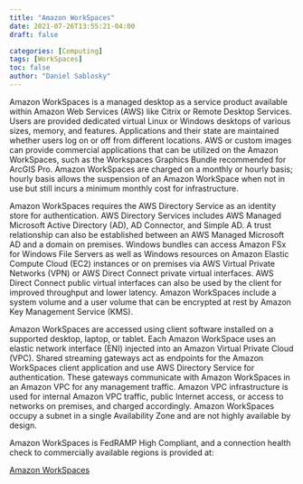 ```yaml
---
title: "Amazon WorkSpaces"
date: 2021-07-26T13:55:21-04:00
draft: false

categories: [Computing]
tags: [WorkSpaces]
toc: false
author: "Daniel Sablosky"
---
```

Amazon WorkSpaces is a managed desktop as a service product available within Amazon Web Services (AWS) like Citrix or Remote Desktop Services.  Users are provided dedicated virtual Linux or Windows desktops of various sizes, memory, and features.  Applications and their state are maintained whether users log on or off from different locations.  AWS or custom images can provide commercial applications that can be utilized on the Amazon WorkSpaces, such as the Workspaces Graphics Bundle recommended for ArcGIS Pro.  Amazon WorkSpaces are charged on a monthly or hourly basis; hourly basis allows the suspension of an Amazon WorkSpace when not in use but still incurs a minimum monthly cost for infrastructure.  

Amazon WorkSpaces requires the AWS Directory Service as an identity store for authentication. AWS Directory Services includes AWS Managed Microsoft Active Directory (AD), AD Connector, and Simple AD.  A trust relationship can also be established between an AWS Managed Microsoft AD and a domain on premises.  Windows bundles can access Amazon FSx for Windows File Servers as well as Windows resources on Amazon Elastic Compute Cloud (EC2) instances or on premises via AWS Virtual Private Networks (VPN) or AWS Direct Connect private virtual interfaces.  AWS Direct Connect public virtual interfaces can also be used by the client for improved throughput and lower latency.   Amazon WorkSpaces include a system volume and a user volume that can be encrypted at rest by Amazon Key Management Service (KMS).

Amazon WorkSpaces are accessed using client software installed on a supported desktop, laptop, or tablet.   Each Amazon WorkSpace uses an elastic network interface (ENI) injected into an Amazon Virtual Private Cloud (VPC).  Shared streaming gateways act as endpoints for the Amazon WorkSpaces client application and use AWS Directory Service for authentication.  These gateways communicate with Amazon WorkSpaces in an Amazon VPC for any management traffic.  Amazon VPC infrastructure is used for internal Amazon VPC traffic, public Internet access, or access to networks on premises, and charged accordingly.  Amazon WorkSpaces occupy a subnet in a single Availability Zone and are not highly available by design.

Amazon WorkSpaces is FedRAMP High Compliant, and a connection health check to commercially available regions is provided at:

[Amazon WorkSpaces](https://clients.amazonworkspaces.com/Health.html)